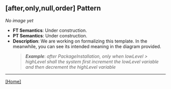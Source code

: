 ## [after,only,null,order] Pattern
_No image yet_
 * **FT Semantics**: Under construction.
 * **PT Semantics**: Under construction.
 * **Description**: We are working on formalizing this template. In the meanwhile, you can see its intended meaning in the diagram provided.
   > **_Example_**: _after PackageInstallation, only when lowLevel > highLevel shall the system    first  increment the lowLevel variable and then  decrement the highLevel variable_   
***
[[Home]](../semantics.md)